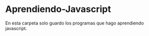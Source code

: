 # Aprendiendo-Javascript
En esta carpeta solo guardo los programas que hago aprendiendo javascript.
